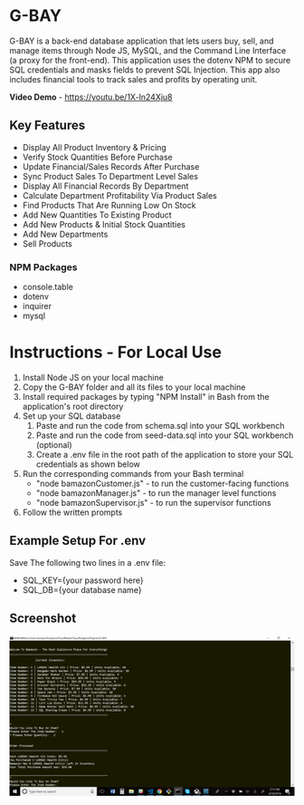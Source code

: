 # G-BAY
G-BAY is a back-end database application that lets users buy, sell, and manage items through Node JS, MySQL, and the Command Line Interface (a proxy for the front-end). This application uses the dotenv NPM to secure SQL credentials and masks fields to prevent SQL Injection.  This app also includes financial tools to track sales and profits by operating unit.  

**Video Demo** - https://youtu.be/1X-ln24Xju8 

## Key Features
* Display All Product Inventory & Pricing
* Verify Stock Quantities Before Purchase
* Update Financial/Sales Records After Purchase
* Sync Product Sales To Department Level Sales
* Display All Financial Records By Department
* Calculate Department Profitability Via Product Sales
* Find Products That Are Running Low On Stock 
* Add New Quantities To Existing Product
* Add New Products & Initial Stock Quantities
* Add New Departments
* Sell Products

### NPM Packages
* console.table
* dotenv
* inquirer
* mysql 

# Instructions - For Local Use
1. Install Node JS on your local machine
2. Copy the G-BAY folder and all its files to your local machine
3. Install required packages by typing "NPM Install" in Bash from the application's root directory
4. Set up your SQL database
    1. Paste and run the code from schema.sql into your SQL workbench
    2. Paste and run the code from seed-data.sql into your SQL workbench (optional)
    3. Create a .env file in the root path of the application to store your SQL credentials as shown below
5. Run the corresponding commands from your Bash terminal
    * "node bamazonCustomer.js" - to run the customer-facing functions 
    * "node bamazonManager.js" - to run the manager level functions
    * "node bamazonSupervisor.js" - to run the supervisor functions
6. Follow the written prompts

## Example Setup For .env
Save The following two lines in a .env file:
* SQL_KEY={your password here}
* SQL_DB={your database name}


## Screenshot
![G-BAY Screen Shot](./Screenshot.png)





